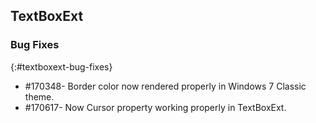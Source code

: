 ## TextBoxExt

### Bug Fixes
{:#textboxext-bug-fixes}

* \#170348- Border color now rendered properly in Windows 7 Classic theme.
* \#170617- Now Cursor property working properly in TextBoxExt.